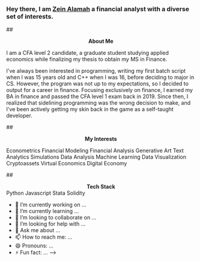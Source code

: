 ### Hey there, I am [Zein Alamah](https://www.linkedin.com/in/zein-alamah/) a financial analyst with a diverse set of interests.

<!--
**zeinalamah/zeinalamah** is a ✨ _special_ ✨ repository because its `README.md` (this file) appears on your GitHub profile. -->

##<center>**About Me**</center>

I am a CFA level 2 candidate, a graduate student studying applied economics while finalizing my thesis to obtain my MS in Finance. 

I've always been interested in programming, writing my first batch script when I was 15 years old and C++ when I was 16, before deciding to major in CS. However, the program was not up to my expectations, so I decided to output for a career in finance. Focusing exclusively on finance, I earned my BA in finance and passed the CFA level 1 exam back in 2019. Since then, I realized that sidelining programming was the wrong decision to make, and I've been actively getting my skin back in the game as a self-taught developer.  



##<center>**My Interests**</center>

Econometrics
Financial Modeling 
Financial Analysis 
Generative Art
Text Analytics 
Simulations 
Data Analysis 
Machine Learning
Data Visualization
Cryptoassets
Virtual Economics 
Digital Economy 

##<center>**Tech Stack**</center>
Python
Javascript 
Stata
Solidity 




- 🔭 I’m currently working on ...
- 🌱 I’m currently learning ...
- 👯 I’m looking to collaborate on ...
- 🤔 I’m looking for help with ...
- 💬 Ask me about ...
- 📫 How to reach me: ...
- 😄 Pronouns: ...
- ⚡ Fun fact: ...
-->
